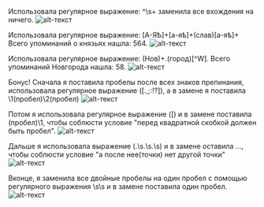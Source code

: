 Использовала регулярное выражение: ^\s+ заменила все вхождения на ничего.
![alt-текст](https://raw.githubusercontent.com/linapilipchuk/result.txt/master/пункт%201.1.png)

Использовала регулярное выражение: [А-ЯѢ]+[а-яѣ]+(слав)[а-яѣ]+ Всего упоминаний о князьях нашла: 564.
![alt-текст](https://raw.githubusercontent.com/linapilipchuk/result.txt/master/кньзья%202.png)

Использовала регулярное выражение: (Нов)+.(город)[^W]. Всего упоминаний Новгорода нашла: 58.
![alt-текст](https://raw.githubusercontent.com/linapilipchuk/result.txt/master/Новгород%201.png)


Бонус!
Сначала я поставила пробелы после всех знаков препинания, использовала регулярное выражение ([.,;:!\?]), а в замене я поставила \1(пробел)\2(пробел)
![alt-текст](https://raw.githubusercontent.com/linapilipchuk/result.txt/master/Б%20Пункт%201.png)

Потом я использовала регулярное выражение (\[) и в замене поставила (пробел)\1, чтобы соблюсти условие "перед квадратной скобкой должен быть пробел".
![alt-текст](https://raw.githubusercontent.com/linapilipchuk/result.txt/master/Б%20Пункт%20%5B.png)

Дальше я использовала выражение (\.\s\.\s\.\s) и в замене оставила ..., чтобы соблюсти условие "а после нее(точки) нет другой точки"
![alt-текст](https://raw.githubusercontent.com/linapilipchuk/result.txt/master/Б%20Пункт%20....png)

Вконце, я заменила все двойные пробелы на один пробел с помощью регулярного выражения \s\s и в замене поставила один пробел. 
![alt-текст](https://raw.githubusercontent.com/linapilipchuk/result.txt/master/%20Б%20Пункт%20пробелы.png)
